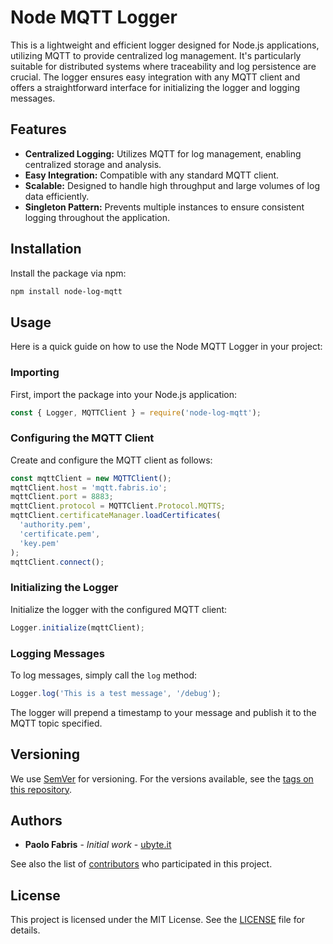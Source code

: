 
# Node MQTT Logger

This is a lightweight and efficient logger designed for Node.js applications, utilizing MQTT to provide centralized log management. It's particularly suitable for distributed systems where traceability and log persistence are crucial. The logger ensures easy integration with any MQTT client and offers a straightforward interface for initializing the logger and logging messages.

## Features

- **Centralized Logging:** Utilizes MQTT for log management, enabling centralized storage and analysis.
- **Easy Integration:** Compatible with any standard MQTT client.
- **Scalable:** Designed to handle high throughput and large volumes of log data efficiently.
- **Singleton Pattern:** Prevents multiple instances to ensure consistent logging throughout the application.

## Installation

Install the package via npm:

```bash
npm install node-log-mqtt
```

## Usage

Here is a quick guide on how to use the Node MQTT Logger in your project:

### Importing

First, import the package into your Node.js application:

```javascript
const { Logger, MQTTClient } = require('node-log-mqtt');
```

### Configuring the MQTT Client

Create and configure the MQTT client as follows:

```javascript
const mqttClient = new MQTTClient();
mqttClient.host = 'mqtt.fabris.io';
mqttClient.port = 8883;
mqttClient.protocol = MQTTClient.Protocol.MQTTS;
mqttClient.certificateManager.loadCertificates(
  'authority.pem',
  'certificate.pem',
  'key.pem'
);
mqttClient.connect();
```

### Initializing the Logger

Initialize the logger with the configured MQTT client:

```javascript
Logger.initialize(mqttClient);
```

### Logging Messages

To log messages, simply call the `log` method:

```javascript
Logger.log('This is a test message', '/debug');
```

The logger will prepend a timestamp to your message and publish it to the MQTT topic specified.

## Versioning

We use [SemVer](https://semver.org/) for versioning. For the versions available, see the [tags on this repository](https://github.com/ubyte-source/node-log-mqtt/tags). 

## Authors

* **Paolo Fabris** - *Initial work* - [ubyte.it](https://ubyte.it/)

See also the list of [contributors](https://github.com/ubyte-source/node-log-mqtt/blob/main/CONTRIBUTORS.md) who participated in this project.

## License

This project is licensed under the MIT License. See the [LICENSE](https://github.com/ubyte-source/node-log-mqtt/blob/main/LICENSE) file for details.
